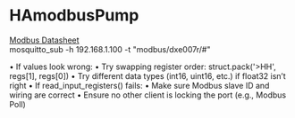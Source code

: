 # HAmodbusPump
[Modbus Datasheet](https://www.phasetechnologies.com/downloads/Modbus_and_BAC_Net_User_Manual_869af9f8cc.pdf)  
mosquitto_sub -h 192.168.1.100 -t "modbus/dxe007r/#"

•	If values look wrong:
	•	Try swapping register order: struct.pack('>HH', regs[1], regs[0])
	•	Try different data types (int16, uint16, etc.) if float32 isn’t right
	•	If read_input_registers() fails:
	•	Make sure Modbus slave ID and wiring are correct
	•	Ensure no other client is locking the port (e.g., Modbus Poll)
